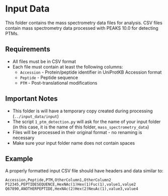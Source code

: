 # Input Data
This folder contains the mass spectrometry data files for analysis. CSV files contain mass spectrometry data processed with PEAKS 10.0 for detecting PTMs.

## Requirements
- All files must be in CSV format
- Each file must contain at least the following columns:
  - `Accession` - Protein/peptide identifier in UniProtKB Accession format
  - `Peptide` - Peptide sequence
  - `PTM` - Post-translational modifications

## Important Notes
- This folder is will have a temporary copy created during processing (`../input_data/input`)
- The script `1_ptm_detection.py` will ask for the name of your input folder (in this case, it is the name of this folder, `mass_spectrometry_data`)
- Files will be processed in their original format - no renaming is necessary
- Make sure your input folder name does not contain spaces

## Example
A properly formatted input CSV file should have headers and data similar to:

```csv
Accession,Peptide,PTM,OtherColumn1,OtherColumn2
P12345,PEPTIDESEQUENCE,HexNAc(1)Hex(1)Fuc(1),value1,value2
Q67890,ANOTHERPEPTIDE,HexNAc(2)Hex(2)NeuAc(1),value3,value4
